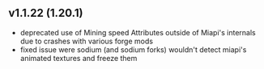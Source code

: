 ## v1.1.22 (1.20.1)
- deprecated use of Mining speed Attributes outside of Miapi's internals due to crashes with various forge mods
- fixed issue were sodium (and sodium forks) wouldn't detect miapi's animated textures and freeze them